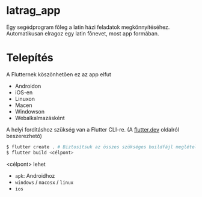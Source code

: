 # latrag_app

Egy segédprogram fõleg a latin házi feladatok
megkönnyítéséhez. Automatikusan elragoz egy
latin fõnevet, most app formában.

# Telepítés

A Flutternek köszönhetõen ez az app elfut

 - Androidon
 - iOS-en
 - Linuxon
 - Macen
 - Windowson
 - Webalkalmazásként

A helyi fordításhoz szükség van a Flutter CLI-re.
(A [flutter.dev](https://flutter.dev) oldalról beszerezhetõ)

```bash
$ flutter create . # Biztosítsuk az összes szükséges buildfájl meglételét
$ flutter build <célpont>
```

<célpont> lehet

 - `apk`: Androidhoz
 - `windows` / `macosx` / `linux`
 - `ios`

